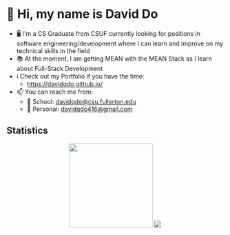 # 👋 Hi, my name is David Do
- 🖥️ I'm a CS Graduate from CSUF currently looking for positions in software engineering/development where I can learn and improve on my technical skills in the field
- 📚 At the moment, I am getting MEAN with the MEAN Stack as I learn about Full-Stack Development
- ℹ️ Check out my Portfolio if you have the time:  
  -  https://davidqdo.github.io/
- 📫 You can reach me from:  
   - 🏫 School: davidqdo@csu.fullerton.edu  
   - 🧑 Personal: davidqdo416@gmail.com  

## Statistics
<p align="center">
<img height="195" src="https://github-readme-stats.vercel.app/api/top-langs/?username=davidqdo&theme=chartreuse-dark&layout=compact" />
<img src="https://github-readme-stats.vercel.app/api?username=davidqdo&theme=chartreuse-dark" />
</p>
